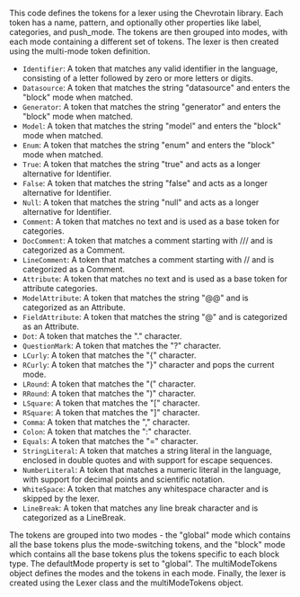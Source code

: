 This code defines the tokens for a lexer using the Chevrotain library. Each token has a name, pattern, and optionally other properties like label, categories, and push_mode. The tokens are then grouped into modes, with each mode containing a different set of tokens. The lexer is then created using the multi-mode token definition.

- `Identifier`: A token that matches any valid identifier in the language, consisting of a letter followed by zero or more letters or digits.
- `Datasource`: A token that matches the string "datasource" and enters the "block" mode when matched.
- `Generator`: A token that matches the string "generator" and enters the "block" mode when matched.
- `Model`: A token that matches the string "model" and enters the "block" mode when matched.
- `Enum`: A token that matches the string "enum" and enters the "block" mode when matched.
- `True`: A token that matches the string "true" and acts as a longer alternative for Identifier.
- `False`: A token that matches the string "false" and acts as a longer alternative for Identifier.
- `Null`: A token that matches the string "null" and acts as a longer alternative for Identifier.
- `Comment`: A token that matches no text and is used as a base token for categories.
- `DocComment`: A token that matches a comment starting with /// and is categorized as a Comment.
- `LineComment`: A token that matches a comment starting with // and is categorized as a Comment.
- `Attribute`: A token that matches no text and is used as a base token for attribute categories.
- `ModelAttribute`: A token that matches the string "@@" and is categorized as an Attribute.
- `FieldAttribute`: A token that matches the string "@" and is categorized as an Attribute.
- `Dot`: A token that matches the "." character.
- `QuestionMark`: A token that matches the "?" character.
- `LCurly`: A token that matches the "{" character.
- `RCurly`: A token that matches the "}" character and pops the current mode.
- `LRound`: A token that matches the "(" character.
- `RRound`: A token that matches the ")" character.
- `LSquare`: A token that matches the "[" character.
- `RSquare`: A token that matches the "]" character.
- `Comma`: A token that matches the "," character.
- `Colon`: A token that matches the ":" character.
- `Equals`: A token that matches the "=" character.
- `StringLiteral`: A token that matches a string literal in the language, enclosed in double quotes and with support for escape sequences.
- `NumberLiteral`: A token that matches a numeric literal in the language, with support for decimal points and scientific notation.
- `WhiteSpace`: A token that matches any whitespace character and is skipped by the lexer.
- `LineBreak`: A token that matches any line break character and is categorized as a LineBreak.

The tokens are grouped into two modes - the "global" mode which contains all the base tokens plus the mode-switching tokens, and the "block" mode which contains all the base tokens plus the tokens specific to each block type. The defaultMode property is set to "global". The multiModeTokens object defines the modes and the tokens in each mode. Finally, the lexer is created using the Lexer class and the multiModeTokens object.
